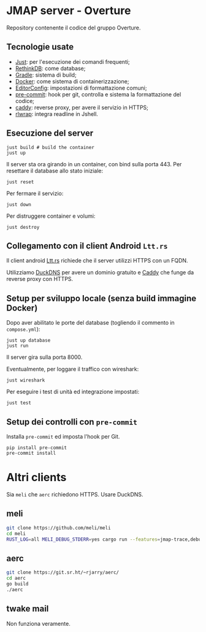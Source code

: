 # JMAP server - Overture

Repository contenente il codice del gruppo Overture.

## Tecnologie usate
- [Just](https://github.com/casey/just): per l'esecuzione dei comandi frequenti;
- [RethinkDB](https://rethinkdb.com/): come database;
- [Gradle](https://gradle.org/): sistema di build;
- [Docker](https://www.docker.com/): come sistema di containerizzazione;
- [EditorConfig](https://editorconfig.org/): impostazioni di formattazione comuni;
- [pre-commit](https://pre-commit.com/): hook per git, controlla e sistema la formattazione del codice;
- [caddy](https://caddyserver.com/): reverse proxy, per avere il servizio in HTTPS;
- [rlwrap](https://github.com/hanslub42/rlwrap): integra readline in Jshell.

## Esecuzione del server
```
just build # build the container
just up
```

Il server sta ora girando in un container, con bind sulla porta 443.
Per resettare il database allo stato iniziale:
```
just reset
```

Per fermare il servizio:
```
just down
```

Per distruggere container e volumi:
```
just destroy
```

## Collegamento con il client Android `Ltt.rs`

Il client android [Ltt.rs](https://codeberg.org/iNPUTmice/lttrs-android) richiede che il server utilizzi HTTPS con un FQDN.

Utilizziamo [DuckDNS](https://www.duckdns.org/) per avere un dominio gratuito e [Caddy](https://caddyserver.com/) che funge da reverse proxy con HTTPS.

## Setup per sviluppo locale (senza build immagine Docker)
Dopo aver abilitato le porte del database (togliendo il commento in `compose.yml`):
```
just up database
just run
```

Il server gira sulla porta 8000.

Eventualmente, per loggare il traffico con wireshark:
```
just wireshark
```

Per eseguire i test di unità ed integrazione impostati:
```
just test
```

## Setup dei controlli con `pre-commit`
Installa `pre-commit` ed imposta l'hook per Git.
```
pip install pre-commit
pre-commit install
```

# Altri clients

Sia `meli` che `aerc` richiedono HTTPS. Usare DuckDNS.

## meli

```bash
git clone https://github.com/meli/meli
cd meli
RUST_LOG=all MELI_DEBUG_STDERR=yes cargo run --features=jmap-trace,debug-tracing 2> debug.log # run with debug options
```

## aerc

```bash
git clone https://git.sr.ht/~rjarry/aerc/
cd aerc
go build
./aerc
```

## twake mail
Non funziona veramente.
